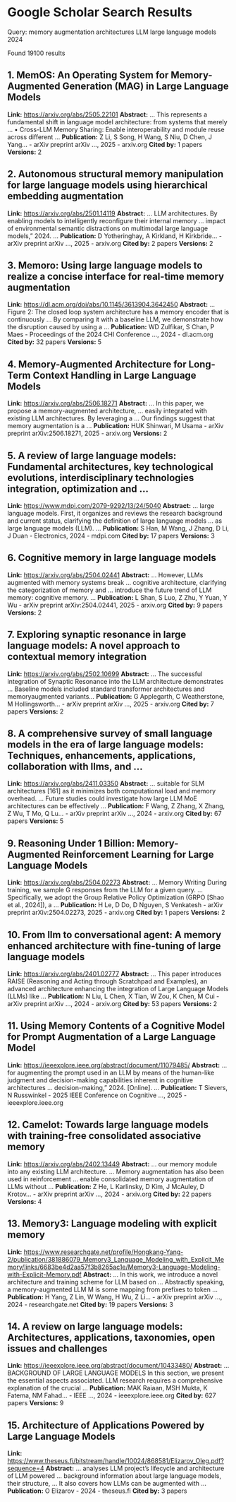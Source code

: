 # Google Scholar Search Results

Query: memory augmentation architectures LLM large language models 2024

Found 19100 results

## 1. MemOS: An Operating System for Memory-Augmented Generation (MAG) in Large Language Models
**Link:** https://arxiv.org/abs/2505.22101
**Abstract:** … This represents a fundamental shift in language model architecture: from systems that merely … • Cross-LLM Memory Sharing: Enable interoperability and module reuse across different …
**Publication:** Z Li, S Song, H Wang, S Niu, D Chen, J Yang… - arXiv preprint arXiv …, 2025 - arxiv.org
**Cited by:** 1 papers
**Versions:** 2

## 2. Autonomous structural memory manipulation for large language models using hierarchical embedding augmentation
**Link:** https://arxiv.org/abs/2501.14119
**Abstract:** … LLM architectures. By enabling models to intelligently reconfigure their internal memory … impact of environmental semantic distractions on multimodal large language models,” 2024. …
**Publication:** D Yotheringhay, A Kirkland, H Kirkbride… - arXiv preprint arXiv …, 2025 - arxiv.org
**Cited by:** 2 papers
**Versions:** 2

## 3. Memoro: Using large language models to realize a concise interface for real-time memory augmentation
**Link:** https://dl.acm.org/doi/abs/10.1145/3613904.3642450
**Abstract:** … Figure 2: The closed loop system architecture has a memory encoder that is continuously … By comparing it with a baseline LLM, we demonstrate how the disruption caused by using a …
**Publication:** WD Zulfikar, S Chan, P Maes - Proceedings of the 2024 CHI Conference …, 2024 - dl.acm.org
**Cited by:** 32 papers
**Versions:** 5

## 4. Memory-Augmented Architecture for Long-Term Context Handling in Large Language Models
**Link:** https://arxiv.org/abs/2506.18271
**Abstract:** … In this paper, we propose a memory-augmented architecture, … easily integrated with existing LLM architectures. By leveraging a … Our findings suggest that memory augmentation is a …
**Publication:** HUK Shinwari, M Usama - arXiv preprint arXiv:2506.18271, 2025 - arxiv.org
**Versions:** 2

## 5. A review of large language models: Fundamental architectures, key technological evolutions, interdisciplinary technologies integration, optimization and …
**Link:** https://www.mdpi.com/2079-9292/13/24/5040
**Abstract:** … large language models. First, it organizes and reviews the research background and current status, clarifying the definition of large language models … as large language models (LLM). …
**Publication:** S Han, M Wang, J Zhang, D Li, J Duan - Electronics, 2024 - mdpi.com
**Cited by:** 17 papers
**Versions:** 3

## 6. Cognitive memory in large language models
**Link:** https://arxiv.org/abs/2504.02441
**Abstract:** … However, LLMs augmented with memory systems break … cognitive architecture, clarifying the categorization of memory and … introduce the future trend of LLM memory: cognitive memory. …
**Publication:** L Shan, S Luo, Z Zhu, Y Yuan, Y Wu - arXiv preprint arXiv:2504.02441, 2025 - arxiv.org
**Cited by:** 9 papers
**Versions:** 2

## 7. Exploring synaptic resonance in large language models: A novel approach to contextual memory integration
**Link:** https://arxiv.org/abs/2502.10699
**Abstract:** … The successful integration of Synaptic Resonance into the LLM architecture demonstrates … Baseline models included standard transformer architectures and memoryaugmented variants…
**Publication:** G Applegarth, C Weatherstone, M Hollingsworth… - arXiv preprint arXiv …, 2025 - arxiv.org
**Cited by:** 7 papers
**Versions:** 2

## 8. A comprehensive survey of small language models in the era of large language models: Techniques, enhancements, applications, collaboration with llms, and …
**Link:** https://arxiv.org/abs/2411.03350
**Abstract:** … suitable for SLM architectures [161] as it minimizes both computational load and memory overhead. … Future studies could investigate how large LLM MoE architectures can be effectively …
**Publication:** F Wang, Z Zhang, X Zhang, Z Wu, T Mo, Q Lu… - arXiv preprint arXiv …, 2024 - arxiv.org
**Cited by:** 67 papers
**Versions:** 5

## 9. Reasoning Under 1 Billion: Memory-Augmented Reinforcement Learning for Large Language Models
**Link:** https://arxiv.org/abs/2504.02273
**Abstract:** … Memory Writing During training, we sample G responses from the LLM for a given query. … Specifically, we adopt the Group Relative Policy Optimization (GRPO [Shao et al., 2024]), a …
**Publication:** H Le, D Do, D Nguyen, S Venkatesh - arXiv preprint arXiv:2504.02273, 2025 - arxiv.org
**Cited by:** 1 papers
**Versions:** 2

## 10. From llm to conversational agent: A memory enhanced architecture with fine-tuning of large language models
**Link:** https://arxiv.org/abs/2401.02777
**Abstract:** … This paper introduces RAISE (Reasoning and Acting through Scratchpad and Examples), an advanced architecture enhancing the integration of Large Language Models (LLMs) like …
**Publication:** N Liu, L Chen, X Tian, W Zou, K Chen, M Cui - arXiv preprint arXiv …, 2024 - arxiv.org
**Cited by:** 53 papers
**Versions:** 2

## 11. Using Memory Contents of a Cognitive Model for Prompt Augmentation of a Large Language Model
**Link:** https://ieeexplore.ieee.org/abstract/document/11079485/
**Abstract:** … for augmenting the prompt used in an LLM by means of the human-like judgment and decision-making capabilities inherent in cognitive architectures … decision-making,” 2024. [Online]. …
**Publication:** T Sievers, N Russwinkel - 2025 IEEE Conference on Cognitive …, 2025 - ieeexplore.ieee.org

## 12. Camelot: Towards large language models with training-free consolidated associative memory
**Link:** https://arxiv.org/abs/2402.13449
**Abstract:** … our memory module into any existing LLM architecture. … Memory augmentation has also been used in reinforcement … enable consolidated memory augmentation of LLMs without …
**Publication:** Z He, L Karlinsky, D Kim, J McAuley, D Krotov… - arXiv preprint arXiv …, 2024 - arxiv.org
**Cited by:** 22 papers
**Versions:** 4

## 13. Memory3: Language modeling with explicit memory
**Link:** https://www.researchgate.net/profile/Hongkang-Yang-2/publication/381886079_Memory3_Language_Modeling_with_Explicit_Memory/links/6683be4d2aa57f3b8265ac1e/Memory3-Language-Modeling-with-Explicit-Memory.pdf
**Abstract:** … In this work, we introduce a novel architecture and training scheme for LLM based on … Abstractly speaking, a memory-augmented LLM M is some mapping from prefixes to token …
**Publication:** H Yang, Z Lin, W Wang, H Wu, Z Li… - arXiv preprint arXiv …, 2024 - researchgate.net
**Cited by:** 19 papers
**Versions:** 3

## 14. A review on large language models: Architectures, applications, taxonomies, open issues and challenges
**Link:** https://ieeexplore.ieee.org/abstract/document/10433480/
**Abstract:** … BACKGROUND OF LARGE LANGUAGE MODELS In this section, we present the essential aspects associated. LLM research requires a comprehensive explanation of the crucial …
**Publication:** MAK Raiaan, MSH Mukta, K Fatema, NM Fahad… - IEEE …, 2024 - ieeexplore.ieee.org
**Cited by:** 627 papers
**Versions:** 9

## 15. Architecture of Applications Powered by Large Language Models
**Link:** https://www.theseus.fi/bitstream/handle/10024/868581/Elizarov_Oleg.pdf?sequence=4
**Abstract:** … analyses LLM project’s lifecycle and architecture of LLM powered … background information about large language models, their structure, … It also covers how LLMs can be augmented with …
**Publication:** O Elizarov - 2024 - theseus.fi
**Cited by:** 3 papers

